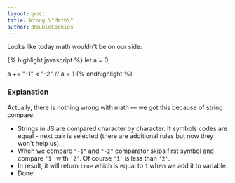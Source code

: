 ```yaml
---
layout: post
title: Wrong \"Math\"
author: DoubleCookies
---
```

Looks like today math wouldn't be on our side:

{% highlight javascript %}
let a = 0;

a += "-1" < "-2" // a = 1
{% endhighlight %}

<!--more-->
### Explanation
Actually, there is nothing wrong with math — we got this because of string compare:
- Strings in JS are compared character by character. If symbols codes are equal - next pair is selected 
(there are additional rules but now they won't help us).
- When we compare `"-1"` and `"-2"` comparator skips first symbol and compare `'1'` with `'2'`. Of course `'1'` is less than `'2'`.
- In result, it will return `true` which is equal to `1` when we add it to variable.
- Done!